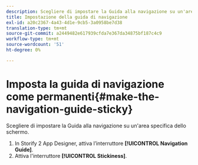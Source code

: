 ```yaml
---
description: Scegliere di impostare la Guida alla navigazione su un'area specifica dello schermo.
title: Impostazione della guida di navigazione
exl-id: a20c2367-4a43-4d1e-9cb5-3a0958be7d38
translation-type: tm+mt
source-git-commit: a2449482e617939cfda7e367da34875bf187c4c9
workflow-type: tm+mt
source-wordcount: '51'
ht-degree: 0%

---
```


# Imposta la guida di navigazione come permanenti{#make-the-navigation-guide-sticky}

Scegliere di impostare la Guida alla navigazione su un&#39;area specifica dello schermo.

1. In Storify 2 App Designer, attiva l’interruttore **[!UICONTROL Navigation Guide]**.
1. Attiva l&#39;interruttore **[!UICONTROL Stickiness]**.
